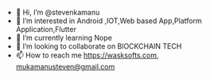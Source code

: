 - 👋 Hi, I’m @stevenkamanu
- 👀 I’m interested in Android ,IOT,Web based App,Platform Application,Flutter
- 🌱 I’m currently learning Nope
- 💞️ I’m looking to collaborate on BlOCKCHAIN TECH
- 📫 How to reach me https://wasksofts.com, mukamanusteven@gmail.com

<!---
stevenkamanu/stevenkamanu is a ✨ special ✨ repository because its `README.md` (this file) appears on your GitHub profile.
You can click the Preview link to take a look at your changes.
--->
